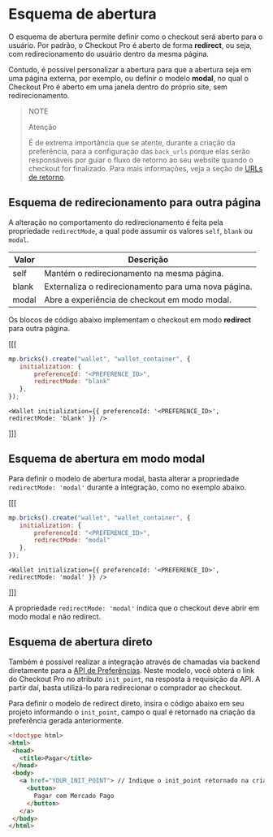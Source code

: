 # Esquema de abertura

O esquema de abertura permite definir como o checkout será aberto para o usuário. Por padrão, o Checkout Pro é aberto de forma **redirect**, ou seja, com redirecionamento do usuário dentro da mesma página. 

Contudo, é possível personalizar a abertura para que a abertura seja em uma página externa, por exemplo, ou definir o modelo **modal**, no qual o Checkout Pro é aberto em uma janela dentro do próprio site, sem redirecionamento. 

> NOTE
>
> Atenção
> 
> É de extrema importância que se atente, durante a criação da preferência, para a configuração das `back_urls` porque elas serão responsáveis por guiar o fluxo de retorno ao seu website quando o checkout for finalizado. Para mais informações, veja a seção de [URLs de retorno](/developers/pt/docs/checkout-pro/checkout-customization/user-interface/redirection).

## Esquema de redirecionamento para outra página

A alteração no comportamento do redirecionamento é feita pela propriedade `redirectMode`, a qual pode assumir os valores `self`, `blank` ou `modal`.

| Valor | Descrição |
| --- |--- | 
| self | Mantém o redirecionamento na mesma página. |
| blank | Externaliza o redirecionamento para uma nova página. |
| modal | Abre a experiência de checkout em modo modal. |

Os blocos de código abaixo implementam o checkout em modo **redirect** para outra página.

[[[
```Javascript
mp.bricks().create("wallet", "wallet_container", {
   initialization: {
       preferenceId: "<PREFERENCE_ID>",
       redirectMode: "blank"
   },
});
```
```react-jsx
<Wallet initialization={{ preferenceId: '<PREFERENCE_ID>', redirectMode: 'blank' }} />
```
]]]

## Esquema de abertura em modo modal

Para definir o modelo de abertura modal, basta alterar a propriedade `redirectMode: 'modal'` durante a integração, como no exemplo abaixo.

[[[
```Javascript
mp.bricks().create("wallet", "wallet_container", {
   initialization: {
       preferenceId: "<PREFERENCE_ID>",
       redirectMode: "modal"
   },
});
```
```react-jsx
<Wallet initialization={{ preferenceId: '<PREFERENCE_ID>', redirectMode: 'modal' }} />
```
]]]

A propriedade `redirectMode: 'modal'` indica que o checkout deve abrir em modo modal e não redirect.

## Esquema de abertura direto

Também é possível realizar a integração através de chamadas via backend diretamente para a [API de Preferências](/developers/pt/reference/preferences/_checkout_preferences/post). Neste modelo, você obterá o link do Checkout Pro no atributo `init_point`, na resposta à requisição da API. A partir daí, basta utilizá-lo para redirecionar o comprador ao checkout.

Para definir o modelo de redirect direto, insira o código abaixo em seu projeto informando o `init_point`, campo o qual é retornado na criação da preferência gerada anteriormente.

```html
<!doctype html>
<html>
 <head>
   <title>Pagar</title>
 </head>
 <body>
   <a href="YOUR_INIT_POINT"> // Indique o init_point retornado na criação da preferência
     <button>
       Pagar com Mercado Pago
     </button>
   </a>
 </body>
</html>
```